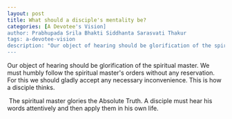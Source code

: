```yaml
---
layout: post
title: What should a disciple's mentality be?
categories: [A Devotee's Vision]
author: Prabhupada Srila Bhakti Siddhanta Sarasvati Thakur
tags: a-devotee-vision
description: "Our object of hearing should be glorification of the spiritual master. We must humbly follow the spiritual master's orders without any reservation. For this we should gladly accept any necessary inconvenience. This is how a disciple thinks."
---
```


Our object of hearing should be glorification of the spiritual master. We must humbly follow the spiritual master's orders without any reservation. For this we should gladly accept any necessary inconvenience. This is how a disciple thinks.

​	The spiritual master glories the Absolute Truth. A disciple must hear his words attentively and then apply them in his own life.

























